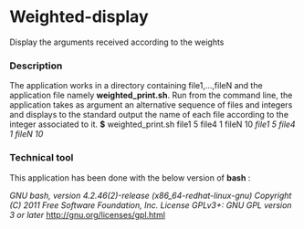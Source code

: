 # Weighted-display

Display the arguments received according to the weights

### Description
The application works in a directory containing file1,...,fileN and the application file namely **weighted_print.sh**. Run from the command line, the application takes as argument an alternative sequence of files and integers and displays to the standard output the name of each file according to the integer associated to it.
**$** weighted_print.sh file1 5 file4 1 fileN 10
_file1 5_
_file4 1_
_fileN 10_


### Technical tool
This application has been done with the below version of **bash** :

*GNU bash, version 4.2.46(2)-release (x86_64-redhat-linux-gnu)
Copyright (C) 2011 Free Software Foundation, Inc.
License GPLv3+: GNU GPL version 3 or later* <http://gnu.org/licenses/gpl.html>
